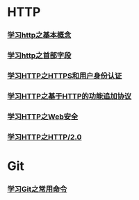 # HTTP

### [学习http之基本概念](http/http_1.md "学习http之基本概念")
### [学习http之首部字段](http/http_2.md "学习http之首部字段")
### [学习HTTP之HTTPS和用户身份认证](http/http_3.md "学习HTTP之HTTPS和用户身份认证")
### [学习HTTP之基于HTTP的功能追加协议](http/http_4.md "学习HTTP之基于HTTP的功能追加协议")
### [学习HTTP之Web安全](http/http_5.md "学习HTTP之Web安全")
### [学习HTTP之HTTP/2.0](http/http_6.md "学习HTTP之HTTP/2.0")

# Git

### [学习Git之常用命令](Git/git_1.md "学习Git之常用命令")